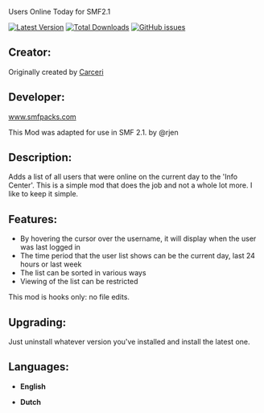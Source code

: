 Users Online Today for SMF2.1

[![Latest Version](https://img.shields.io/github/release/Bopske/SMF_UsersOnlineToday.svg)](https://github.com/Bopske/SMF_UsersOnlineToday/releases)
[![Total Downloads](https://img.shields.io/github/downloads/Bopske/SMF_UsersOnlineToday/total.svg)](https://github.com/Bopske/SMF_UsersOnlineToday/releases)
[![GitHub issues](https://img.shields.io/github/issues/Bopske/SMF_UsersOnlineToday.svg)](https://github.com/Bopske/SMF_UsersOnlineToday/issues)

## Creator:
Originally created by [Carceri]


## Developer:
www.smfpacks.com

This Mod was adapted for use in SMF 2.1. by @rjen

## Description:
Adds a list of all users that were online on the current day to the 'Info Center'. This is a simple mod that does the job and not a whole lot more. I like to keep it simple.

## Features:
- By hovering the cursor over the username, it will display when the user was last logged in
- The time period that the user list shows can be the current day, last 24 hours or last week
- The list can be sorted in various ways
- Viewing of the list can be restricted

This mod is hooks only: no file edits.

## Upgrading:
Just uninstall whatever version you've installed and install the latest one.

## Languages:
- **English**
- **Dutch**

   [Carceri]: <http://www.simplemachines.org/community/index.php?action=profile;u=30615>
